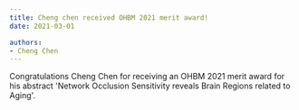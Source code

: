 ```yaml
---
title: Cheng chen received OHBM 2021 merit award!
date: 2021-03-01

authors:
- Cheng Chen
---
```


Congratulations Cheng Chen for receiving an OHBM 2021 merit award for his abstract 'Network Occlusion Sensitivity reveals Brain Regions related to Aging'.

<!--more-->
